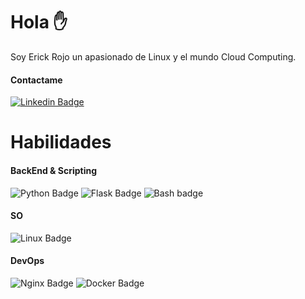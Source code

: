 # Hola ✋

Soy Erick Rojo un apasionado de Linux y el mundo Cloud Computing.

#### Contactame
[![Linkedin Badge](https://img.shields.io/badge/-0077b5?style=flat-square&labelColor=ffffff&logo=linkedin&logoColor=white&link=https://www.linkedin.com/in/erick-rojo-717328143/)](https://www.linkedin.com/in/erick-rojo-717328143/)

# Habilidades

#### BackEnd & Scripting
![Python Badge](https://img.shields.io/badge/-000?style=flat-style&labelColor=000&logo=python&logoColor=white&label=Python)
![Flask Badge](https://img.shields.io/badge/-000?style=flat-style&labelColor=000&logo=flask&logoColor=white&label=Flask)
![Bash badge](https://img.shields.io/badge/-000?style=flat-style&labelColor=000&logo=gnu-bash&logoColor=white&label=Bash)

#### SO
![Linux Badge](https://img.shields.io/badge/-000?style=flat-style&labelColor=000&logo=Linux&logoColor=white&label=Linux)

#### DevOps
![Nginx Badge](https://img.shields.io/badge/-000?style=flat-style&labelColor=000&logo=nginx&logoColor=white&label=NGINX)
![Docker Badge](https://img.shields.io/badge/-000?style=flat-style&labelColor=000&logo=docker&logoColor=white&label=Docker)
